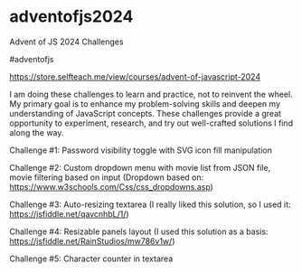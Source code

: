 # adventofjs2024
Advent of JS 2024 Challenges

#adventofjs

https://store.selfteach.me/view/courses/advent-of-javascript-2024

I am doing these challenges to learn and practice, not to reinvent the wheel. My primary goal is to enhance my problem-solving skills and deepen my understanding of JavaScript concepts. These challenges provide a great opportunity to experiment, research, and try out well-crafted solutions I find along the way.

Challenge #1: Password visibility toggle with SVG icon fill manipulation

Challenge #2: Custom dropdown menu with movie list from JSON file, movie filtering based on input
(Dropdown based on: https://www.w3schools.com/Css/css_dropdowns.asp)

Challenge #3: Auto-resizing textarea
(I really liked this solution, so I used it: https://jsfiddle.net/qavcnhbL/1/)

Challenge #4: Resizable panels layout
(I used this solution as a basis: https://jsfiddle.net/RainStudios/mw786v1w/)

Challenge #5: Character counter in textarea